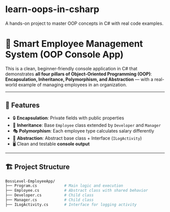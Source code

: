 # learn-oops-in-csharp
A hands-on project to master OOP concepts in C# with real code examples.





# 🧠 Smart Employee Management System (OOP Console App)

This is a clean, beginner-friendly console application in C# that demonstrates **all four pillars of Object-Oriented Programming (OOP)**:  
**Encapsulation, Inheritance, Polymorphism, and Abstraction** — with a real-world example of managing employees in an organization.

---

## 🚀 Features

- 🔒 **Encapsulation**: Private fields with public properties
- 🧬 **Inheritance**: Base `Employee` class extended by `Developer` and `Manager`
- 🎭 **Polymorphism**: Each employee type calculates salary differently
- 🔧 **Abstraction**: Abstract base class + Interface (`ILogActivity`)
- 🖥️ Clean and testable **console output**

---

## 🏗️ Project Structure

```bash
BossLevel-EmployeeApp/
├── Program.cs            # Main logic and execution
├── Employee.cs           # Abstract class with shared behavior
├── Developer.cs          # Child class
├── Manager.cs            # Child class
├── ILogActivity.cs       # Interface for logging activity
